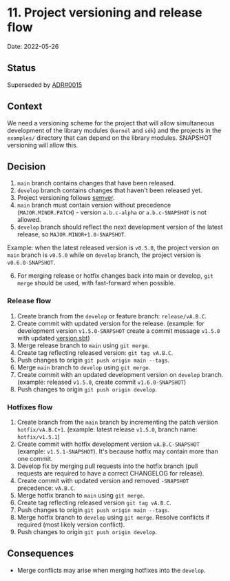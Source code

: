 # 11. Project versioning and release flow

Date: 2022-05-26

## Status

Superseded by [ADR#0015](./0015-conventional-commits.md)

## Context

We need a versioning scheme for the project that will allow simultaneous development of the library modules (`kernel` and `sdk`) and the projects in the `examples/` directory that can depend 
on the library modules. SNAPSHOT versioning will allow this.

## Decision

1. `main` branch contains changes that have been released.
2. `develop` branch contains changes that haven't been released yet.
3. Project versioning follows [semver](https://semver.org).
4. `main` branch must contain version without precedence (`MAJOR.MINOR.PATCH`) - version `a.b.c-alpha` or `a.b.c-SNAPSHOT` is not allowed.
5. `develop` branch should reflect the next development version of the latest
   release, so `MAJOR.MINOR+1.0-SNAPSHOT`.

Example: when the latest released version is `v0.5.0`, the project version on `main` branch is `v0.5.0` while 
on `develop` branch, the project version is `v0.6.0-SNAPSHOT`.

6. For merging release or hotfix changes back into main or develop, `git merge` should be used, with fast-forward when possible.

### Release flow

1. Create branch from the `develop` or feature branch: `release/vA.B.C`.
2. Create commit with updated version for the release. (example: for development
   version `v1.5.0-SNAPSHOT` create a commit message `v1.5.0` with updated [version.sbt](../../version.sbt))
3. Merge release branch to `main` using `git merge`.
4. Create tag reflecting released version: `git tag vA.B.C`.
5. Push changes to origin `git push origin main --tags`.
6. Merge `main` branch to `develop` using `git merge`.
7. Create commit with an updated development version on `develop` branch.
   (example: released `v1.5.0`, create commit `v1.6.0-SNAPSHOT`)
8. Push changes to origin `git push origin develop`.

### Hotfixes flow

1. Create branch from the `main` branch by incrementing the patch version `hotfix/vA.B.C+1`. (example: latest release `v1.5.0`, branch name: `hotfix/v1.5.1`)
2. Create commit with hotfix development version `vA.B.C-SNAPSHOT` (example: `v1.5.1-SNAPSHOT`). It's because hotfix may contain more than one commit.
3. Develop fix by merging pull requests into the hotfix branch (pull requests are required to have a correct CHANGELOG for release).
4. Create commit with updated version and removed `-SNAPSHOT` precedence: `vA.B.C`.
5. Merge hotfix branch to `main` using `git merge`.
6. Create tag reflecting released version `git tag vA.B.C`.
7. Push changes to origin `git push origin main --tags`.
8. Merge hotfix branch to `develop` using `git merge`. Resolve conflicts if
   required (most likely version conflict).
9. Push changes to origin `git push origin develop`.

## Consequences

* Merge conflicts may arise when merging hotfixes into the `develop`.
